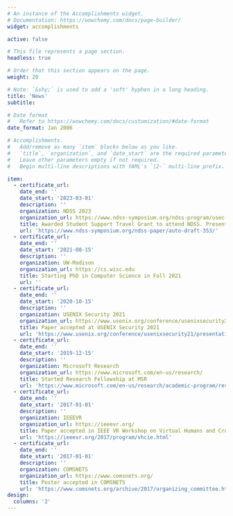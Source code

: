 ```yaml
---
# An instance of the Accomplishments widget.
# Documentation: https://wowchemy.com/docs/page-builder/
widget: accomplishments

active: false

# This file represents a page section.
headless: true

# Order that this section appears on the page.
weight: 20

# Note: `&shy;` is used to add a 'soft' hyphen in a long heading.
title: 'News'
subtitle:

# Date format
#   Refer to https://wowchemy.com/docs/customization/#date-format
date_format: Jan 2006

# Accomplishments.
#   Add/remove as many `item` blocks below as you like.
#   `title`, `organization`, and `date_start` are the required parameters.
#   Leave other parameters empty if not required.
#   Begin multi-line descriptions with YAML's `|2-` multi-line prefix.

item:
  - certificate_url: 
    date_end: ''
    date_start: '2023-03-01'
    description: ''
    organization: NDSS 2023
    organization_url: https://www.ndss-symposium.org/ndss-program/usec-symposium-2023/
    title: Awarded Student Support Travel Grant to attend NDSS. Presented work at USEC 2023 (co-organized Queer in Security and Privacy NDSS chapter)
    url: 'https://www.ndss-symposium.org/ndss-paper/auto-draft-353/'
  - certificate_url: 
    date_end: ''
    date_start: '2021-08-15'
    description: ''
    organization: UW-Madison
    organization_url: https://cs.wisc.edu
    title: Starting PhD in Computer Science in Fall 2021
    url: ''
  - certificate_url: 
    date_end: ''
    date_start: '2020-10-15'
    description: ''
    organization: USENIX Security 2021
    organization_url: https://www.usenix.org/conference/usenixsecurity21/
    title: Paper accepted at USENIX Security 2021
    url: 'https://www.usenix.org/conference/usenixsecurity21/presentation/tao'
  - certificate_url: 
    date_end: ''
    date_start: '2019-12-15'
    description: ''
    organization: Microsoft Research
    organization_url: https://www.microsoft.com/en-us/research/
    title: Started Research Fellowship at MSR
    url: 'https://www.microsoft.com/en-us/research/academic-program/research-fellows-program-at-microsoft-research-india/'
  - certificate_url: 
    date_end: ''
    date_start: '2017-01-01'
    description: ''
    organization: IEEEVR
    organization_url: https://ieeevr.org/
    title: Paper accepted in IEEE VR Workshop on Virtual Humans and Crowds in Immersive Environments (VHCIE) 
    url: 'https://ieeevr.org/2017/program/vhcie.html'
  - certificate_url: 
    date_end: ''
    date_start: '2017-01-01'
    description: ''
    organization: COMSNETS
    organization_url: https://www.comsnets.org/
    title: Poster accepted in COMSNETS
    url: 'https://www.comsnets.org/archive/2017/organizing_committee.html'
design:
  columns: '2'
---
```

